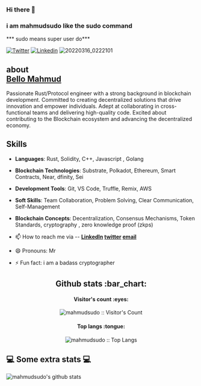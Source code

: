 ### Hi there 👋
### i am mahmudsudo like the sudo command 
*** sudo means super user do***

[![Twitter](https://img.shields.io/badge/-Twitter-222222?style=flat-square&logo=twitter&logoColor=white&link=https://twitter.com/bellomahmud6/)](https://twitter.com/bellomahmud6/)
[![Linkedin](https://img.shields.io/badge/-LinkedIn-222222?style=flat-square&logo=Linkedin&logoColor=white&link=https://www.linkedin.com/in//)](https://www.linkedin.com/in/bello-mahmud-613575207/)
![20220316_0222101](https://user-images.githubusercontent.com/75342173/158498256-35eca15a-86bd-4c64-bab5-2a2352d7e7f9.gif)
 ## about <div class="badge-base LI-profile-badge" data-locale="en_US" data-size="medium" data-theme="dark" data-type="VERTICAL" data-vanity="bello-mahmud-613575207" data-version="v1"><a class="badge-base__link LI-simple-link" href="https://ng.linkedin.com/in/bello-mahmud-613575207?trk=profile-badge">Bello Mahmud</a></div>
              
<!--
**mahmudsudo/mahmudsudo** is a ✨ _special_ ✨ repository because its `README.md` (this file) appears on your GitHub profile.

Here are some ideas to get you started:-->

Passionate Rust/Protocol engineer with a strong background in blockchain development. Committed to creating decentralized solutions that drive innovation and empower individuals. Adept at collaborating in cross-functional teams and delivering high-quality code. Excited about contributing to the Blockchain ecosystem and advancing the decentralized economy.


## Skills

- **Languages**: Rust, Solidity, C++, Javascript , Golang
- **Blockchain Technologies**: Substrate, Polkadot, Ethereum, Smart Contracts, Near, dfinity, Sei
- **Development Tools**: Git, VS Code, Truffle, Remix, AWS
- **Soft Skills**: Team Collaboration, Problem Solving, Clear Communication, Self-Management
- **Blockchain Concepts**: Decentralization, Consensus Mechanisms, Token Standards, cryptography , zero knowledge proof (zkps)


- 📫 How to reach me via -- __[LinkedIn](https://www.linkedin.com/in/bello-mahmud-613575207) [twitter](https://twitter.com/bellomahmud6) [email](blinkztyler@gmail.com)__
- 😄 Pronouns: Mr
- ⚡ Fun fact:  i am a badass cryptographer 


<h2 align="center">Github stats :bar_chart:</h2>

<h4 align="center">Visitor's count :eyes:</h4>

<p align="center"><img src="https://profile-counter.glitch.me/{mahmudsudo}/count.svg" alt="mahmudsudo :: Visitor's Count" /></p>

<h4 align="center">Top langs :tongue:</h4>

<p align="center"><img src="https://github-readme-stats.vercel.app/api/top-langs/?username=mahmudsudo&langs_count=8&theme=tokyonight&layout=compact" alt="mahmudsudo :: Top Langs" /></p>
<h2>💻 Some extra stats 💻</h2>

![mahmudsudo's github stats](https://github-readme-stats.vercel.app/api?username=mahmudsudo&show_icons=true&title_color=fff&icon_color=79ff97&text_color=9f9f9f&bg_color=151515)
